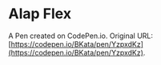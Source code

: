 # Alap Flex

A Pen created on CodePen.io. Original URL: [https://codepen.io/BKata/pen/YzpxdKz](https://codepen.io/BKata/pen/YzpxdKz).


